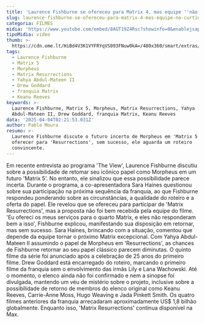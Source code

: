 ```yaml
---
title: 'Laurence Fishburne se ofereceu para Matrix 4, mas equipe ''não curtiu'''
slug: laurence-fishburne-se-ofereceu-para-matrix-4-mas-equipe-no-curtiu
categoria: FILMES
midia: 'https://www.youtube.com/embed/8AGT19Z4Rsc?showinfo=0&enablejsapi=1'
tipoMidia: video
thumb: >-
  https://cdn.ome.lt/HiBd4V3K1VYFRYqVS093FNuw0kA=/480x360/smart/extras/conteudos/maxresdefault_3_F7C7EQw.jpg
tags:
  - Laurence Fishburne
  - Matrix 5
  - Morpheus
  - Matrix Resurrections
  - Yahya Abdul-Mateen II
  - Drew Goddard
  - franquia Matrix
  - Keanu Reeves
keywords: >-
  Laurence Fishburne, Matrix 5, Morpheus, Matrix Resurrections, Yahya
  Abdul-Mateen II, Drew Goddard, franquia Matrix, Keanu Reeves
data: '2025-04-04T02:21:53.031Z'
author: Pablo Moura
resumo: >-
  Laurence Fishburne discute o futuro incerto de Morpheus em 'Matrix 5'. Após se
  oferecer para 'Resurrections', sem sucesso, ele aguarda um roteiro
  convincente.
---
```


Em recente entrevista ao programa 'The View', Laurence Fishburne discutiu sobre a possibilidade de retomar seu icônico papel como Morpheus em um futuro 'Matrix 5'. No entanto, ele sinalizou que essa possibilidade parece incerta. Durante o programa, a co-apresentadora Sara Haines questionou sobre sua participação na próxima sequência da franquia, ao que Fishburne respondeu ponderando sobre as circunstâncias, a qualidade do roteiro e a oferta do papel. Ele revelou que se ofereceu para participar de 'Matrix Resurrections', mas a proposta não foi bem recebida pela equipe do filme. 'Eu ofereci os meus serviços para o quarto Matrix, e eles não responderam bem a isso', Fishburne explicou, manifestando sua disposição em retornar, mas sem sucesso. Sara Haines, brincando com a situação, comentou que depende da equipe tornar o próximo Matrix excepcional. Com Yahya Abdul-Mateen II assumindo o papel de Morpheus em 'Resurrections', as chances de Fishburne retornar ao seu papel clássico parecem diminutas. O quinto filme da série foi anunciado após a celebração de 25 anos do primeiro filme. Drew Goddard está encarregado do roteiro, marcando o primeiro filme da franquia sem o envolvimento das irmãs Lily e Lana Wachowski. Até o momento, o elenco ainda não foi confirmado e nem a sinopse foi divulgada, mantendo um véu de mistério sobre o projeto, inclusive sobre a possibilidade de retorno de membros do elenco original como Keanu Reeves, Carrie-Anne Moss, Hugo Weaving e Jada Pinkett Smith. Os quatro filmes anteriores da franquia arrecadaram aproximadamente US$ 1,8 bilhão globalmente. Enquanto isso, 'Matrix Resurrections' continua disponível na Max.
